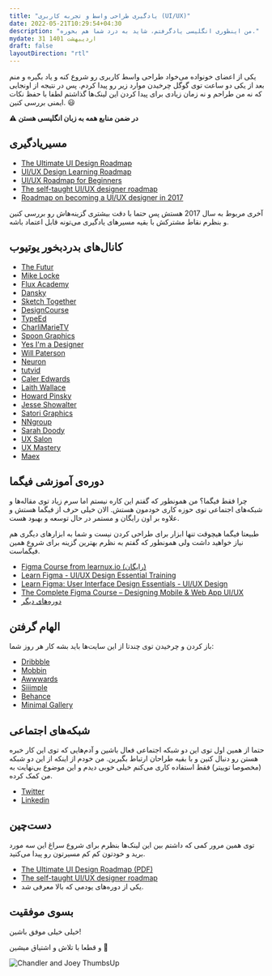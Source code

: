 ```yaml
---
title: "یادگیری طراحی واسط و تجربه کاربری (UI/UX)"
date: 2022-05-21T10:29:54+04:30
description: "من اینطوری انگلیسی یادگرفتم، شاید به درد شما هم بخوره."
mydate: 31 اردیبهشت 1401
draft: false
layoutDirection: "rtl"
---
```


یکی از اعضای خونواده می‌خواد طراحی واسط کاربری رو شروع کنه و یاد بگیره و منم بعد از یکی دو ساعت توی گوگل چرخیدن موارد زیر رو پیدا کردم.
پس در نتیجه از اونجایی که نه من طراحم و نه زمان زیادی برای پیدا کردن این لینک‌ها گذاشتم لطفا با حفظ نکات ایمنی بررسی کنین. 😃

**⚠️ در ضمن منابع همه به زبان انگلیسی هستن**

## مسیریادگیری
- [The Ultimate UI Design Roadmap](/download/the-ultimate-ui-design-roadmap.pdf)
- [UI/UX Design Learning Roadmap](https://rachelhow.notion.site/UI-UX-Design-Learning-Roadmap-24fe5b0074de429c90759a1191ea63bc)
- [UI/UX Roadmap for Beginners](https://medium.com/@sahubablu22/ui-ux-roadmap-for-beginners-6601d15027ca)
- [The self-taught UI/UX designer roadmap](https://bootcamp.uxdesign.cc/the-self-taught-ui-ux-designer-roadmap-in-2021-aa0f5b62cecb)
- [Roadmap on becoming a UI/UX designer in 2017](https://github.com/togiberlin/ui-ux-designer-roadmap)

آخری مربوط به سال 2017 هستش پس حتما با دقت بیشتری گزینه‌هاش رو بررسی کنین و بنظرم نقاط مشترکش با بقیه مسیرهای یادگیری می‌تونه قابل اعتماد باشه.

## کانال‌های بدردبخور یوتیوب
- [The Futur](https://www.youtube.com/channel/UC-b3c7kxa5vU-bnmaROgvog)
- [Mike Locke](https://www.youtube.com/channel/UC0f9NbKjUUbnL2cOa12ENIQ)
- [Flux Academy](https://www.youtube.com/channel/UCN7dywl5wDxTu1RM3eJ_h9Q)
- [Dansky](https://www.youtube.com/channel/UCAbq1eKey19tt-FfaIO1RMA)
- [Sketch Together](https://www.youtube.com/channel/UCZHkx_OyRXHb1D3XTqOidRw)
- [DesignCourse](https://www.youtube.com/c/DesignCourse)
- [TypeEd](https://www.youtube.com/c/TypeEdLosAngeles)
- [CharliMarieTV](https://www.youtube.com/c/charlimarieTV)
- [Spoon Graphics](https://www.youtube.com/c/spoongraphics)
- [Yes I'm a Designer](https://www.youtube.com/c/YesImaDesigner)
- [Will Paterson](https://www.youtube.com/c/breakdesignsco)
- [Neuron](https://www.youtube.com/c/neuronuxdesign)
- [tutvid](https://www.youtube.com/user/tutvid/videos)
- [Caler Edwards](https://www.youtube.com/user/CalerEdwards/videos)
- [Laith Wallace](https://www.youtube.com/channel/UCnpdR3kXJgs2y8o_PNddZxQ/videos)
- [Howard Pinsky](https://www.youtube.com/channel/UC48fSJKMFBka3Zl0u7DGf0A)
- [Jesse Showalter](https://youtube.com/channel/UCvBGFeXbBrq3W9_0oNLJREQ)
- [Satori Graphics](https://www.youtube.com/c/SatoriGraphics/videos)
- [NNgroup](https://www.youtube.com/channel/UC2oCugzU6W8-h95W7eBTUEg)
- [Sarah Doody](https://www.youtube.com/channel/UCxM6G42vmI752f60od3Gypw)
- [UX Salon](https://www.youtube.com/uxsalon)
- [UX Mastery](https://www.youtube.com/user/uxmastery)
- [Maex](https://www.youtube.com/channel/UCSdp5logiFTM3SyLJrHabOQ)

## دوره‌ی آموزشی فیگما
چرا فقط فیگما؟
من همونطور که گفتم این‌ کاره نیستم اما سرم زیاد توی مقاله‌ها و شبکه‌های اجتماعی توی حوزه کاری خودمون هستش. الان خیلی حرف از فیگما هستش و علاوه بر اون رایگان و مستمر در حال توسعه و بهبود هست.

طبیعتا فیگما هیچوقت تنها ابزار برای طراحی کردن نیست و شما به ابزارهای دیگری هم نیاز خواهید داشت ولی همونطور که گفتم به نظرم بهترین گزینه برای شروع همین فیگماست.

- [Figma Course from learnux.io (رایگان)](https://learnux.io/course/figma)
- [Learn Figma - UI/UX Design Essential Training](https://www.udemy.com/course/learn-figma/)
- [Learn Figma: User Interface Design Essentials - UI/UX Design](https://www.udemy.com/course/learn-figma-user-interface-design-essentials-uiux-design/)
- [The Complete Figma Course – Designing Mobile & Web App UI/UX](https://www.udemy.com/course/the-complete-figma-course/)
- [دوره‌های دیگر](https://medium.com/javarevisited/6-best-figma-ui-ux-design-courses-for-beginners-94711d31ce61)

## الهام گرفتن
باز کردن و چرخیدن توی چندتا از این سایت‌ها باید بشه کار هر روز شما:

- [Dribbble](https://dribbble.com/)
- [Mobbin](https://mobbin.design/browse/ios/apps)
- [Awwwards](https://www.awwwards.com/)
- [Siiimple](https://siiimple.com/)
- [Behance](https://www.behance.net/)
- [Minimal Gallery](https://minimal.gallery/)

## شبکه‌های اجتماعی
حتما از همین اول توی این دو شبکه اجتماعی فعال باشین و آدم‌هایی که توی این کار خبره هستن رو دنبال کنین و با بقیه طراحان ارتباط بگیرین. من خودم از اینکه از این دو شبکه (مخصوصا توییتر) فقط استفاده کاری می‌کنم خیلی خوبی دیدم و این موضوع بی‌نهایت به من کمک کرده.

- [Twitter](https://twitter.com/)
- [Linkedin](https://www.linkedin.com/)



## دست‌چین
توی همین مرور کمی که داشتم بین این لینک‌ها بنظرم برای شروع سراغ این سه مورد برید و خودتون کم کم مسیرتون رو پیدا می‌کنید.

- [The Ultimate UI Design Roadmap (PDF)](https://files.gumroad.com/attachments/9651873646214/3866dd31d8b94f0eb5a178a484df50ed/original/The%20Ultimate%20UI%20Design%20Roadmap.pdf?response-content-disposition=attachment&cache_key=92be&verify=1653136026-ximKBBKcK4ozqvARhRiVr4vuq8rP1f8JfpJNcwxoysI%3D)
- [The self-taught UI/UX designer roadmap](https://bootcamp.uxdesign.cc/the-self-taught-ui-ux-designer-roadmap-in-2021-aa0f5b62cecb)
- یکی از دوره‌های یودمی که بالا معرفی شد.


## بسوی موفقیت
خیلی خیلی موفق باشین!

و قطعا با تلاش و اشتیاق میشین 💪

![Chandler and Joey ThumbsUp](/image/thumsup.gif "Chandler and Joey ThumbsUp")

